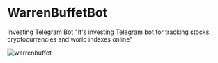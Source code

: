 # WarrenBuffetBot
Investing Telegram Bot
"It's investing Telegram bot for tracking stocks, cryptocurrencies and world indexes online"

![warrenbuffet](https://user-images.githubusercontent.com/75687988/136195368-22d9beae-103d-4617-92b3-e233d8475388.png)
